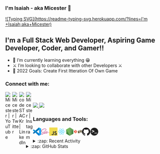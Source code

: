 ###  I'm Isaiah - aka Micester 👋 

[![Typing SVG](https://readme-typing-svg.herokuapp.com/?lines=I'm +Isaiah;aka+Micester)](https://git.io/typing-svg)

## I'm a Full Stack Web Developer, Aspiring Game Developer, Coder, and Gamer!!
- 🍖 I’m currently learning everything 😁
- ⚔ I’m looking to collaborate with other Developers ⚔
- 🍊 2022 Goals: Create First Itteration Of Own Game

### Connect with me:

<!-- Soon to be Game Website -->
<!-- [<img align="left" alt="Micester.com" width="22px" src="https://raw.githubusercontent.com/iconic/open-iconic/master/svg/globe.svg" />][website] -->
[<img align="left" alt="Micester | YouTube" width="22px" src="https://cdn.jsdelivr.net/npm/simple-icons@v3/icons/youtube.svg" />][youtube]
[<img align="left" alt="Micester | Twitter" width="22px" src="https://cdn.jsdelivr.net/npm/simple-icons@v3/icons/twitter.svg" />][twitter]
[<img align="left" alt="codeSTACKr | LinkedIn" width="22px" src="https://cdn.jsdelivr.net/npm/simple-icons@v3/icons/linkedin.svg" />][linkedin]
[<img align="left" alt="Micester | Instagram" width="22px" src="https://cdn.jsdelivr.net/npm/simple-icons@v3/icons/instagram.svg" />][instagram]

<br />
<br />

<a href="https://github.com/Micester">
  <img src="https://badges.pufler.dev/visits/Micester/Micester?style=flat-square&color=black&logo=github">
</a>
<a href="https://github.com/Micester?tab=repositories">
  <img src="https://badges.pufler.dev/repos/Micester?style=flat-square&color=black&logo=github">
</a>

<br />

### Languages and Tools:

[<img align="left" alt="Visual Studio Code" width="26px" src="https://raw.githubusercontent.com/github/explore/80688e429a7d4ef2fca1e82350fe8e3517d3494d/topics/visual-studio-code/visual-studio-code.png" />][webdevplaylist]
[<img align="left" alt="Sass" width="26px" src="https://raw.githubusercontent.com/github/explore/80688e429a7d4ef2fca1e82350fe8e3517d3494d/topics/sass/sass.png" />][cssplaylist]
[<img align="left" alt="JavaScript" width="26px" src="https://raw.githubusercontent.com/github/explore/80688e429a7d4ef2fca1e82350fe8e3517d3494d/topics/javascript/javascript.png" />][jsplaylist]
[<img align="left" alt="React" width="26px" src="https://raw.githubusercontent.com/github/explore/80688e429a7d4ef2fca1e82350fe8e3517d3494d/topics/react/react.png" />][reactplaylist]
[<img align="left" alt="Node.js" width="26px" src="https://raw.githubusercontent.com/github/explore/80688e429a7d4ef2fca1e82350fe8e3517d3494d/topics/nodejs/nodejs.png" />][webdevplaylist]
[<img align="left" alt="Git" width="26px" src="https://raw.githubusercontent.com/github/explore/80688e429a7d4ef2fca1e82350fe8e3517d3494d/topics/git/git.png" />][webdevplaylist]
[<img align="left" alt="GitHub" width="26px" src="https://raw.githubusercontent.com/github/explore/78df643247d429f6cc873026c0622819ad797942/topics/github/github.png" />][webdevplaylist]
[<img align="left" alt="Terminal" width="26px" src="https://raw.githubusercontent.com/github/explore/80688e429a7d4ef2fca1e82350fe8e3517d3494d/topics/terminal/terminal.png" />][webdevplaylist]

<br />
<br />

<details>
  <summary>:zap: Recent Activity</summary>
  
  <!--START_SECTION:activity-->

  <!--END_SECTION:activity-->

</details>

<details>
  <summary>:zap: GitHub Stats</summary>

  <img align="left" alt="Micester's GitHub Stats" src="https://github-readme-stats.vercel.app/api?username=Micester&show_icons=true&hide_border=true" />

</details>

<!-- Soon to be gaming website -->
<!-- [website]: https://Micester.com -->
[youtube]: https://www.youtube.com/channel/UCLFz7HrZAAuRVqL2IG0qSjA
[linkedin]: https://www.linkedin.com/in/isaiah-mckenzie/
[instagram]: https://www.instagram.com/MckMicester/
[twitter]: https://twitter.com/MckMicester
[webdevplaylist]: https://www.youtube.com/playlist?list=PLkwxH9e_vrAJ0WbEsFA9W3I1W-g_BTsbt
[jsplaylist]: https://www.youtube.com/playlist?list=PLkwxH9e_vrALRJKu7wfXby3MKeflhTu6B
[cssplaylist]: https://www.youtube.com/playlist?list=PLkwxH9e_vrALSdvZuEh6gqQdmDoDIoqz4
[reactplaylist]: https://www.youtube.com/playlist?list=PLkwxH9e_vrAK4TdffpxKY3QGyHCpxFcQ0
